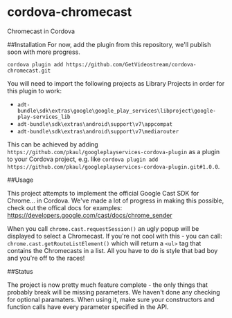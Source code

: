 cordova-chromecast
==================

Chromecast in Cordova

##Installation
For now, add the plugin from this repository, we'll publish soon with more progress.

```
cordova plugin add https://github.com/GetVideostream/cordova-chromecast.git
```
You will need to import the following projects as Library Projects in order for this plugin to work:

- `adt-bundle\sdk\extras\google\google_play_services\libproject\google-play-services_lib`
- `adt-bundle\sdk\extras\android\support\v7\appcompat`
- `adt-bundle\sdk\extras\android\support\v7\mediarouter`

This can be achieved by adding `https://github.com/pkaul/googleplayservices-cordova-plugin` as a plugin to your Cordova project, e.g.
like `cordova plugin add https://github.com/pkaul/googleplayservices-cordova-plugin.git#1.0.0`.


##Usage

This project attempts to implement the official Google Cast SDK for Chrome... in Cordova. We've made a lot of progress in making this possible, check out the offical docs for examples: https://developers.google.com/cast/docs/chrome_sender

When you call `chrome.cast.requestSession()` an ugly popup will be displayed to select a Chromecast. If you're not cool with this - you can call: `chrome.cast.getRouteListElement()` which will return a `<ul>` tag that contains the Chromecasts in a list. All you have to do is style that bad boy and you're off to the races!


##Status

The project is now pretty much feature complete - the only things that probably break will be missing parameters. We haven't done any checking for optional paramaters. When using it, make sure your constructors and function calls have every parameter specified in the API.
